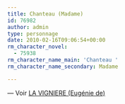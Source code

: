 ```yaml
---
title: Chanteau (Madame)
id: 76982
author: admin
type: personnage
date: 2010-02-16T09:06:54+00:00
rm_character_novel:
  - 75938
rm_character_name_main: 'Chanteau '
rm_character_name_secondary: Madame

---
```

— Voir [LA VIGNIERE (Eugénie de)][1]

 [1]: http://